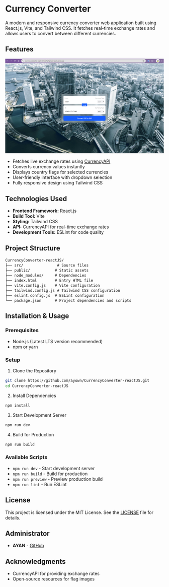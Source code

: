 # Currency Converter

A modern and responsive currency converter web application built using React.js, Vite, and Tailwind CSS. It fetches real-time exchange rates and allows users to convert between different currencies.

## Features

![Website Screenshot](/public/WEB.PNG)

- Fetches live exchange rates using [CurrencyAPI](https://currencyapi.com/)
- Converts currency values instantly
- Displays country flags for selected currencies
- User-friendly interface with dropdown selection
- Fully responsive design using Tailwind CSS

## Technologies Used

- **Frontend Framework:** React.js
- **Build Tool:** Vite
- **Styling:** Tailwind CSS
- **API:** CurrencyAPI for real-time exchange rates
- **Development Tools:** ESLint for code quality

## Project Structure

```
CurrencyConverter-reactJS/
├── src/               # Source files
├── public/           # Static assets
├── node_modules/     # Dependencies
├── index.html        # Entry HTML file
├── vite.config.js    # Vite configuration
├── tailwind.config.js # Tailwind CSS configuration
├── eslint.config.js  # ESLint configuration
└── package.json      # Project dependencies and scripts
```

## Installation & Usage

### Prerequisites

- Node.js (Latest LTS version recommended)
- npm or yarn

### Setup

1. Clone the Repository

```bash
git clone https://github.com/ayown/CurrencyConverter-reactJS.git
cd CurrencyConverter-reactJS
```

2. Install Dependencies

```bash
npm install
```

3. Start Development Server

```bash
npm run dev
```

4. Build for Production

```bash
npm run build
```

### Available Scripts

- `npm run dev` - Start development server
- `npm run build` - Build for production
- `npm run preview` - Preview production build
- `npm run lint` - Run ESLint

## License

This project is licensed under the MIT License. See the [LICENSE](LICENSE) file for details.

## Administrator

- **AYAN** - [GitHub](https://github.com/ayown)

## Acknowledgments

- CurrencyAPI for providing exchange rates
- Open-source resources for flag images
